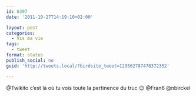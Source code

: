 ```yaml
---
id: 6397
date: '2011-10-27T14:19:10+02:00'

layout: post
categories:
  - Vis ma vie
tags:
  - tweet
format: status
publish_social: no
guid: 'http://tweets.local/?birdsite_tweet=129562787478372352'

---
```


@Twikito c’est là où tu vois toute la pertinence du truc 😉 @Fran6 @nbirckel